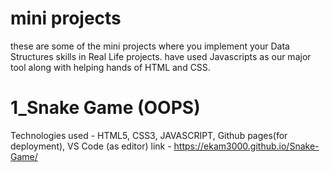 # mini projects
these are some of the mini projects where you implement your Data Structures skills in Real Life projects.
have used Javascripts as our major tool along with helping hands of HTML and CSS.


# 1_Snake Game (OOPS) 
Technologies used - HTML5, CSS3, JAVASCRIPT, Github pages(for deployment), VS Code (as editor)
link - https://ekam3000.github.io/Snake-Game/



